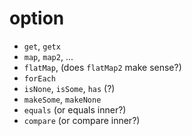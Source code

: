 # option

- `get`, `getx`
- `map`, `map2`, ...
- `flatMap`, (does `flatMap2` make sense?)
- `forEach`
- `isNone`, `isSome`, `has` (?)
- `makeSome`, `makeNone`
- `equals` (or equals inner?)
- `compare` (or compare inner?)
